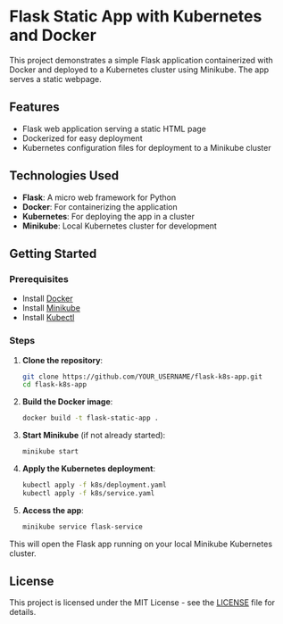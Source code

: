 # Flask Static App with Kubernetes and Docker

This project demonstrates a simple Flask application containerized with Docker and deployed to a Kubernetes cluster using Minikube. The app serves a static webpage.

## Features
- Flask web application serving a static HTML page
- Dockerized for easy deployment
- Kubernetes configuration files for deployment to a Minikube cluster

## Technologies Used
- **Flask**: A micro web framework for Python
- **Docker**: For containerizing the application
- **Kubernetes**: For deploying the app in a cluster
- **Minikube**: Local Kubernetes cluster for development

## Getting Started

### Prerequisites

- Install [Docker](https://www.docker.com/get-started)
- Install [Minikube](https://minikube.sigs.k8s.io/docs/)
- Install [Kubectl](https://kubernetes.io/docs/tasks/tools/install-kubectl/)

### Steps

1. **Clone the repository**:
    ```bash
    git clone https://github.com/YOUR_USERNAME/flask-k8s-app.git
    cd flask-k8s-app
    ```

2. **Build the Docker image**:
    ```bash
    docker build -t flask-static-app .
    ```

3. **Start Minikube** (if not already started):
    ```bash
    minikube start
    ```

4. **Apply the Kubernetes deployment**:
    ```bash
    kubectl apply -f k8s/deployment.yaml
    kubectl apply -f k8s/service.yaml
    ```

5. **Access the app**:
    ```bash
    minikube service flask-service
    ```

This will open the Flask app running on your local Minikube Kubernetes cluster.

## License
This project is licensed under the MIT License - see the [LICENSE](LICENSE) file for details.

